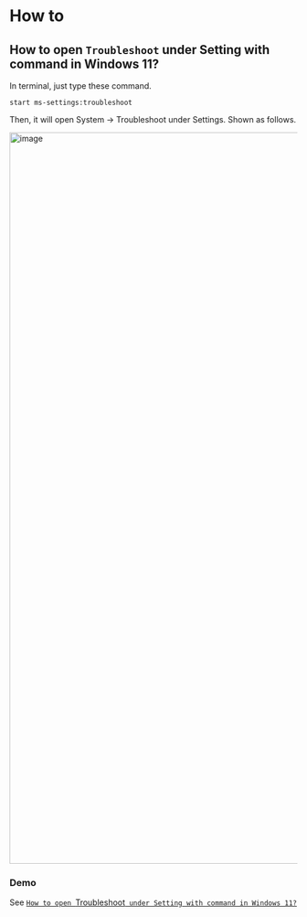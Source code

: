 # How to
## How to open `Troubleshoot` under Setting with command in Windows 11?
In terminal, just type these command.

```
start ms-settings:troubleshoot
```

Then, it will open System -> Troubleshoot under Settings. Shown as follows.

<img width="1280" alt="image" src="https://github.com/user-attachments/assets/a0a98958-7ff3-427f-aa1a-5662e8fcff2d" />

### Demo
See [`How to open `Troubleshoot` under Setting with command in Windows 11?`](https://youtu.be/4wqOmiIMADk)
